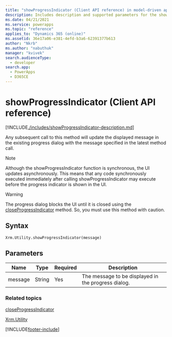 ```yaml
---
title: "showProgressIndicator (Client API reference) in model-driven apps| MicrosoftDocs"
description: Includes description and supported parameters for the showProgressIndicator method.
ms.date: 04/21/2021
ms.service: powerapps
ms.topic: "reference"
applies_to: "Dynamics 365 (online)"
ms.assetid: 36e17a06-e381-4efd-b3a6-62391377b613
author: "Nkrb"
ms.author: "nabuthuk"
manager: "kvivek"
search.audienceType: 
  - developer
search.app: 
  - PowerApps
  - D365CE
---
```

# showProgressIndicator (Client API reference)



[!INCLUDE[./includes/showProgressIndicator-description.md](./includes/showProgressIndicator-description.md)]

Any subsequent call to this method will update the displayed message in the existing progress dialog with the message specified in the latest method call.

>[!NOTE]
>Although the showProgressIndicator function is synchronous, the UI updates asynchronously. This means that any code synchronously executed immediately after calling showProgressIndicator may execute before the progress indicator is shown in the UI.

>[!WARNING]
>The progress dialog blocks the UI until it is closed using the [closeProgressIndicator](closeProgressIndicator.md) method. So, you must use this method with caution.

## Syntax

`Xrm.Utility.showProgressIndicator(message)`

## Parameters 

|Name |Type |Required |Description |
|---|---|---|---|
|message|String|Yes|The message to be displayed in the progress dialog.|



### Related topics

[closeProgressIndicator](closeProgressIndicator.md)

[Xrm.Utility](../xrm-utility.md)  





[!INCLUDE[footer-include](../../../../../includes/footer-banner.md)]
